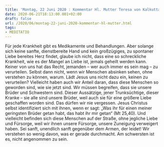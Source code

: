 ```yaml
---
title: 'Montag, 22 Juni 2020 : Kommentar Hl. Mutter Teresa von Kalkutta'
date: 2020-06-21T18:13:00.001+02:00
draft: false
url: /2020/06/montag-22-juni-2020-kommentar-hl-mutter.html
tags: 
- MEDITATIO
---
```


Für jede Krankheit gibt es Medikamente und Behandlungen. Aber solange sich keine sanfte, dienstbereite Hand und kein großzügiges, zu spontaner Liebe bereites Herz findet, glaube ich nicht, dass eine so schreckliche Krankheit, wie es der Mangel an Liebe ist, jemals geheilt werden kann. Keiner von uns hat das Recht, jemanden – wer auch immer es sein mag – zu verurteilen. Selbst dann nicht, wenn wir Menschen absinken sehen, ohne verstehen zu können, warum. Lädt Jesus uns nicht dazu ein, keinen zu verurteilen? Vielleicht haben auch wir Anteil daran, dass diese Menschen so geworden sind, wie sie jetzt sind. Wir müssen begreifen, dass sie unsere Brüder und Schwestern sind. Dieser Aussätzige, jener Trunksüchtige, dieser Kranke – sie alle sind unsere Brüder, weil auch sie für eine größere Liebe geschaffen worden sind. Das dürfen wir nie vergessen. Jesus Christus selbst identifiziert sich mit ihnen, wenn er sagt: „Was ihr für einen meiner geringsten Brüder getan habt, das habt ihr mir getan“ (Mt 25,40). Und vielleicht befinden sich diese Menschen auf der Straße, ohne jegliche Liebe und Fürsorge, weil wir ihnen unsere Fürsorge, unsere Zuneigung verweigert haben. Sei sanft, unendlich sanft gegenüber dem Armen, der leidet! Wir verstehen so wenig davon, was er gerade durchmacht. Am schwersten ist es, nicht angenommen zu sein.